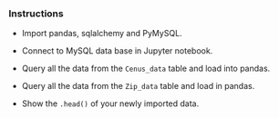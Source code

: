 ### Instructions

* Import pandas, sqlalchemy and PyMySQL.

* Connect to MySQL data base in Jupyter notebook.

* Query all the data from the `Cenus_data` table and load into pandas.

* Query all the data from the `Zip_data` table and load in pandas.

* Show the `.head()` of your newly imported data.
